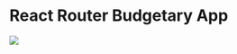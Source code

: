 # React Router Budgetary App

<p align="left">
 <img src="https://img.shields.io/badge/heroicons-v2.2.0-e44849?labelColor=black&logo=heroicons">
</p>